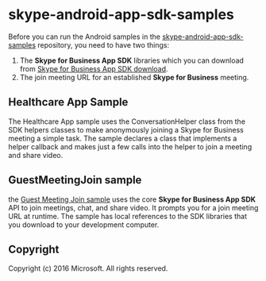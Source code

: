 # skype-android-app-sdk-samples

Before you can run the Android samples in the [skype-android-app-sdk-samples](https://github.com/OfficeDev/skype-android-app-sdk-samples) repository, 
you need to have two things:

1. The **Skype for Business App SDK** libraries which you can download from [Skype for Business App SDK download](http://aka.ms/sfbappsdkdownload_android).  
2. The join meeting URL for an established **Skype for Business** meeting.


## Healthcare App Sample
The Healthcare App sample uses the ConversationHelper class from the SDK helpers classes to make anonymously joining a Skype for Business meeting a simple task. The sample declares a class that implements a helper callback and makes just a few calls into the helper to join a meeting and share video.   

## GuestMeetingJoin sample
the [Guest Meeting Join sample](https://github.com/OfficeDev/skype-android-app-sdk-samples/tree/master/GuestMeetingJoin) uses the core **Skype for Business App SDK** API to
join meetings, chat, and share video. It prompts you for a join meeting URL at runtime. The sample has local references to the SDK libraries that you download to 
your development computer. 

## Copyright
Copyright (c) 2016 Microsoft. All rights reserved.
